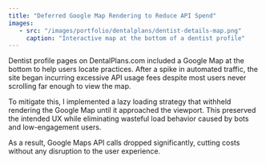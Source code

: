 ```yaml
---
title: "Deferred Google Map Rendering to Reduce API Spend"
images:
   - src: "/images/portfolio/dentalplans/dentist-details-map.png"
     caption: "Interactive map at the bottom of a dentist profile"
---
```


Dentist profile pages on DentalPlans.com included a Google Map at the bottom to help users locate practices. After a spike in automated traffic, the site began incurring excessive API usage fees despite most users never scrolling far enough to view the map.

To mitigate this, I implemented a lazy loading strategy that withheld rendering the Google Map until it approached the viewport. This preserved the intended UX while eliminating wasteful load behavior caused by bots and low-engagement users.

As a result, Google Maps API calls dropped significantly, cutting costs without any disruption to the user experience.
